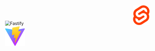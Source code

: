 ![Fastify](https://fastify.dev/img/logos/fastify-white.svg)
ㅤㅤㅤㅤㅤㅤㅤㅤㅤㅤㅤㅤㅤㅤㅤㅤㅤㅤㅤㅤㅤㅤㅤㅤㅤㅤㅤ
![Fastify](public/svelte.svg)
![Fastify](public/vite.svg)
